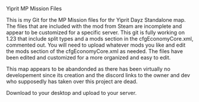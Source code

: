 Yiprit
MP Mission Files

This is my Git for the MP Mission files for thr Yiprit Dayz Standalone map. The files that are included 
with the mod from Steam are incomplete and appear to be customized for a specific server.
This git is fully working on 1.23 that include split types and a mods section in the cfgEconomyCore.xml,
commented out. You will need to upload whatever mods you like and edit the mods section of the cfgEconomyCore.xml
as needed. The files have been edited and customized for a more organized and easy to edit.

This map appears to be abandonded as there has been virtually no developement since its creation and the discord links 
to the owner and dev who supposedly has taken over this project are dead.

Download to your desktop and upload to your server. 
